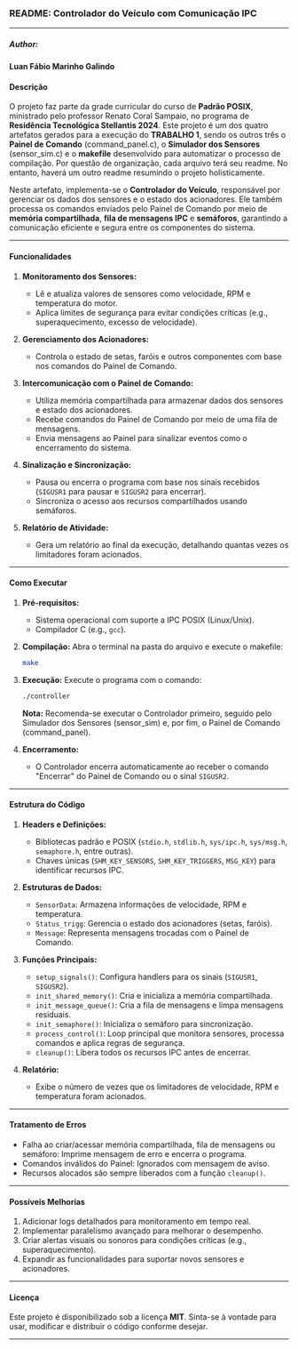 ### README: Controlador do Veículo com Comunicação IPC

---
##### Author:
#### Luan Fábio Marinho Galindo

#### **Descrição**
O projeto faz parte da grade curricular do curso de **Padrão POSIX**, ministrado pelo professor Renato Coral Sampaio, no programa de **Residência Tecnológica Stellantis 2024**. 
Este projeto é um dos quatro artefatos gerados para a execução do **TRABALHO 1**, sendo os outros três o **Painel de Comando** (command_panel.c), o **Simulador dos Sensores** (sensor_sim.c) 
e o **makefile** desenvolvido para automatizar o processo de compilação. Por questão de organização, cada arquivo terá seu readme. No entanto, haverá um outro readme resumindo o projeto holisticamente. 

Neste artefato, implementa-se o **Controlador do Veículo**, responsável por gerenciar os dados dos sensores e o estado dos acionadores. 
Ele também processa os comandos enviados pelo Painel de Comando por meio de **memória compartilhada**, **fila de mensagens IPC** e **semáforos**, garantindo a comunicação 
eficiente e segura entre os componentes do sistema.

---

#### **Funcionalidades**
1. **Monitoramento dos Sensores:**
   - Lê e atualiza valores de sensores como velocidade, RPM e temperatura do motor.
   - Aplica limites de segurança para evitar condições críticas (e.g., superaquecimento, excesso de velocidade).

2. **Gerenciamento dos Acionadores:**
   - Controla o estado de setas, faróis e outros componentes com base nos comandos do Painel de Comando.

3. **Intercomunicação com o Painel de Comando:**
   - Utiliza memória compartilhada para armazenar dados dos sensores e estado dos acionadores.
   - Recebe comandos do Painel de Comando por meio de uma fila de mensagens.
   - Envia mensagens ao Painel para sinalizar eventos como o encerramento do sistema.

4. **Sinalização e Sincronização:**
   - Pausa ou encerra o programa com base nos sinais recebidos (`SIGUSR1` para pausar e `SIGUSR2` para encerrar).
   - Sincroniza o acesso aos recursos compartilhados usando semáforos.

5. **Relatório de Atividade:**
   - Gera um relatório ao final da execução, detalhando quantas vezes os limitadores foram acionados.

---

#### **Como Executar**

1. **Pré-requisitos:**
   - Sistema operacional com suporte a IPC POSIX (Linux/Unix).
   - Compilador C (e.g., `gcc`).

2. **Compilação:**
   Abra o terminal na pasta do arquivo e execute o makefile:
   ```bash
   make
   ```

3. **Execução:**
   Execute o programa com o comando:
   ```bash
   ./controller
   ```
   **Nota:** Recomenda-se executar o Controlador primeiro, seguido pelo Simulador dos Sensores (sensor_sim) e, por fim, o Painel de Comando (command_panel).

4. **Encerramento:**
   - O Controlador encerra automaticamente ao receber o comando "Encerrar" do Painel de Comando ou o sinal `SIGUSR2`.

---

#### **Estrutura do Código**

1. **Headers e Definições:**
   - Bibliotecas padrão e POSIX (`stdio.h`, `stdlib.h`, `sys/ipc.h`, `sys/msg.h`, `semaphore.h`, entre outras).
   - Chaves únicas (`SHM_KEY_SENSORS`, `SHM_KEY_TRIGGERS`, `MSG_KEY`) para identificar recursos IPC.

2. **Estruturas de Dados:**
   - `SensorData`: Armazena informações de velocidade, RPM e temperatura.
   - `Status_trigg`: Gerencia o estado dos acionadores (setas, faróis).
   - `Message`: Representa mensagens trocadas com o Painel de Comando.

3. **Funções Principais:**
   - `setup_signals()`: Configura handlers para os sinais (`SIGUSR1`, `SIGUSR2`).
   - `init_shared_memory()`: Cria e inicializa a memória compartilhada.
   - `init_message_queue()`: Cria a fila de mensagens e limpa mensagens residuais.
   - `init_semaphore()`: Inicializa o semáforo para sincronização.
   - `process_control()`: Loop principal que monitora sensores, processa comandos e aplica regras de segurança.
   - `cleanup()`: Libera todos os recursos IPC antes de encerrar.

4. **Relatório:**
   - Exibe o número de vezes que os limitadores de velocidade, RPM e temperatura foram acionados.

---

#### **Tratamento de Erros**
- Falha ao criar/acessar memória compartilhada, fila de mensagens ou semáforo: Imprime mensagem de erro e encerra o programa.
- Comandos inválidos do Painel: Ignorados com mensagem de aviso.
- Recursos alocados são sempre liberados com a função `cleanup()`.

---

#### **Possíveis Melhorias**
1. Adicionar logs detalhados para monitoramento em tempo real.
2. Implementar paralelismo avançado para melhorar o desempenho.
3. Criar alertas visuais ou sonoros para condições críticas (e.g., superaquecimento).
4. Expandir as funcionalidades para suportar novos sensores e acionadores.

---

#### **Licença**
Este projeto é disponibilizado sob a licença **MIT**. Sinta-se à vontade para usar, modificar e distribuir o código conforme desejar.

---
